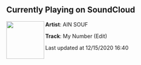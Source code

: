 ## Currently Playing on SoundCloud

[<img align="left" width="100" src="https://i1.sndcdn.com/artworks-DbJVx5RIgTOwRwJM-FuISGQ-t50x50.jpg">](https://soundcloud.com/ainsouf/ain-souf-my-number-edit?in=ainsouf/sets/edits-2)

**Artist**: AIN SOUF 

**Track**: My Number (Edit)

Last updated at 12/15/2020 16:40
